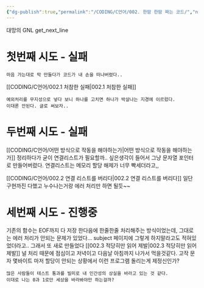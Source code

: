 ```yaml
---
{"dg-publish":true,"permalink":"/CODING/C언어/002. 한땀 한땀 짜는 코드/","noteIcon":"2"}
---
```




대망의 GNL  get_next_line

# 첫번째 시도 - 실패

	마음 가는대로 막 만들다가 코드가 내 손을 떠나버렸다..
[[CODING/C언어/002.1 처참한 실패\|002.1 처참한 실패]]
	
	예외처리를 무지성으로 넣다 보니 하나를 고치면 하나가 박살나는 지경에 이르렀다.
	이대론 안된다. 글로 써보자..

# 두번째 시도 - 실패
[[CODING/C언어/어떤 방식으로 작동을 해야하는가\|어떤 방식으로 작동을 해야하는가]]
	정리하다가 굳이 연결리스트가 필요할까.. 싶은생각이 들어서 그냥 문자열 포인터로 만들어버렸다.
	연결리스트는 메모리 할당 해제가 너무 빡세더라고,,

[[CODING/C언어/002.2 연결 리스트를 버리다\|002.2 연결 리스트를 버리다]]
	일단 구현까진 다했고 누수나는거랑 에러 처리만 하면 될듯~~

# 세번째 시도 - 진행중
기존의 함수는 EOF까지 다 저장 한다음에 한줄한줄 처리해주는 방식이었는데,
그대로는 에러 처리가 안되는 문제가 있었다...
subject 페이지에 그렇게 하지말라고도 적혀있었더라고..
그래서 또 새로 만들었다
[[002.3 적당히만 읽어 제발\|002.3 적당히만 읽어 제발]]
	널 처리 때문에 점심이고 저녁이고 다음날 아침까지 나가서 먹을것같다.
	고작 문자 몇바이트 마저 할당이 안되는 상황에서 이런 프로그램 돌리는게 제정신인가?
	
	많은 사람들이 테스트 통과를 빌미로 내 인간성의 상실을 바라고 있는 것 같다.
	이대로 나는 0과 1로만 세상을 바라봐야만 하는걸까?